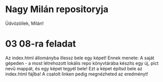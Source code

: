 # Nagy Milán repositoryja
Üdvözöllek, Milán!
# 03 08-ra feladat
Az index.html állományba illessz bele egy képet! Ennek menete: A saját gépeden - a most létrehozott lokális repo könyvtárába készíts egy új, pict nevű mappát, és egy képet tegyél bele! Ezt a képet építsd bele az index.html fájlba! A csatolt linken pedig megnézheted az eredményt!
